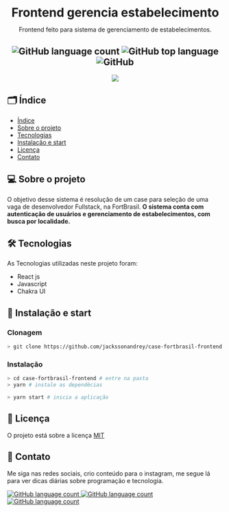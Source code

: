 <h1
  align="center"
  style="margin-bottom: 0px;"
>
  Frontend gerencia estabelecimento
</h1>
<p
  align="center"
>
  Frontend feito para sistema de gerenciamento de estabelecimentos.
</p>
<h2
  align="center"
>
    <img alt="GitHub language count" src="https://img.shields.io/github/languages/count/jackssonandrey/case-fortbrasil-frontend?style=for-the-badge">
    <img alt="GitHub top language" src="https://img.shields.io/github/languages/top/jackssonandrey/case-fortbrasil-frontend?style=for-the-badge">
    <img alt="GitHub" src="https://img.shields.io/github/license/jackssonandrey/case-fortbrasil-frontend?style=for-the-badge">
</h2>

<p align="center">
  <img src="https://user-images.githubusercontent.com/31444727/119288770-9aad7880-bc1f-11eb-9577-18993ea575ed.png" />
</p>

## 🗂️ Índice

- [Índice](#index)
- [Sobre o projeto](#sobre-o-projeto)
- [Tecnologias](#tecnologias)
- [Instalação e start](#instalação-e-start)
- [Licença](#licença)
- [Contato](#contato)

## 💻 Sobre o projeto

O objetivo desse sistema é resolução de um case para seleção de uma vaga de desenvolvedor Fullstack, na FortBrasil. **O sistema conta com autenticação de usuários e gerenciamento de estabelecimentos, com busca por localidade.**

## 🛠️ Tecnologias

As Tecnologias utilizadas neste projeto foram:

- React js
- Javascript
- Chakra UI

## 🚀 Instalação e start

### Clonagem

```bash
> git clone https://github.com/jackssonandrey/case-fortbrasil-frontend.git
```

### Instalação

```bash
> cd case-fortbrasil-frontend # entre na pasta
> yarn # instale as dependêcias
```

```bash
> yarn start # inicia a aplicação
```

## 📝 Licença

O projeto está sobre a licença [MIT](./LICENSE)

## :handshake: Contato

Me siga nas redes sociais, crio conteúdo para o instagram, me segue lá para ver dicas diárias sobre programação e tecnologia.

<p>
  <a href="https://twitter.com/andreydev_">
  <img alt="GitHub language count" src="https://img.shields.io/badge/-Twitter-1ca0f1?style=flat-square&labelColor=1ca0f1&logo=twitter&logoColor=white&link=https://twitter.com/andreydev_">
  </a>
  <a href="https://www.linkedin.com/in/jacksson-andrey">
  <img alt="GitHub language count" src="https://img.shields.io/badge/-LinkedIn-blue?style=flat-square&logo=Linkedin&logoColor=white&link=https://www.linkedin.com/in/jacksson-andrey)">
  </a>
  <a href="https://www.instagram.com/andreyaraujo.dev/">
  <img alt="GitHub language count" src="https://img.shields.io/badge/-Instagram-bc2a8d?style=flat-square&labelColor=bc2a8d&logo=Instagram&logoColor=white&link=https://www.instagram.com/andreydev_">
  </a>
</p>
